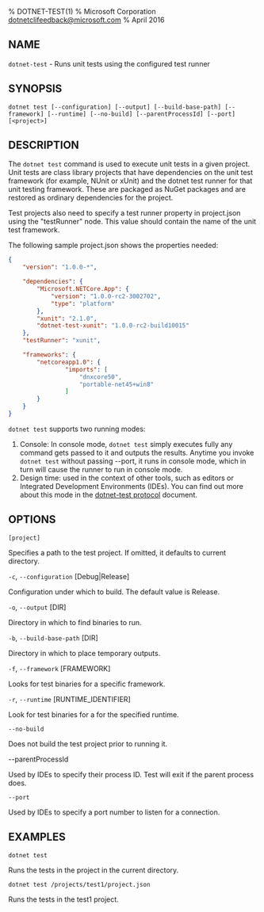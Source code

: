% DOTNET-TEST(1)
% Microsoft Corporation dotnetclifeedback@microsoft.com
% April 2016

## NAME

`dotnet-test` - Runs unit tests using the configured test runner

## SYNOPSIS

`dotnet test [--configuration]
    [--output] [--build-base-path] [--framework] [--runtime]
    [--no-build]
    [--parentProcessId] [--port]
    [<project>]`

## DESCRIPTION

The `dotnet test` command is used to execute unit tests in a given project. Unit tests are class library
projects that have dependencies on the unit test framework (for example, NUnit or xUnit) and the
dotnet test runner for that unit testing framework.
These are packaged as NuGet packages and are restored as ordinary dependencies for the project.

Test projects also need to specify a test runner property in project.json using the "testRunner" node.
This value should contain the name of the unit test framework.

The following sample project.json shows the properties needed:

```json
{
    "version": "1.0.0-*",

    "dependencies": {
        "Microsoft.NETCore.App": {
            "version": "1.0.0-rc2-3002702",
            "type": "platform"
        },
        "xunit": "2.1.0",
        "dotnet-test-xunit": "1.0.0-rc2-build10015"
    },
    "testRunner": "xunit",

    "frameworks": {
        "netcoreapp1.0": {
                "imports": [
                    "dnxcore50",
                    "portable-net45+win8"
                ]
        }
    }
}
```
`dotnet test` supports two running modes:

1. Console: In console mode, `dotnet test` simply executes fully any command gets passed to it and outputs the results. Anytime you invoke `dotnet test` without passing --port, it runs in console mode, which in turn will cause the runner to run in console mode.
2. Design time: used in the context of other tools, such as editors or Integrated Development Environments (IDEs). You can find out more about this mode in the [dotnet-test protocol](../../../../Documentation/dotnet-test-protocol.md) document.

## OPTIONS

`[project]`

Specifies a path to the test project. If omitted, it defaults to current directory.

`-c`, `--configuration` [Debug|Release]

Configuration under which to build. The default value is Release.

`-o`, `--output` [DIR]

Directory in which to find binaries to run.

`-b`, `--build-base-path` [DIR]

Directory in which to place temporary outputs.

`-f`, `--framework` [FRAMEWORK]

Looks for test binaries for a specific framework.

`-r`, `--runtime` [RUNTIME_IDENTIFIER]

Look for test binaries for a for the specified runtime.

`--no-build`

Does not build the test project prior to running it.

--parentProcessId

Used by IDEs to specify their process ID. Test will exit if the parent process does.

`--port`

Used by IDEs to specify a port number to listen for a connection.

## EXAMPLES

`dotnet test`

Runs the tests in the project in the current directory.

`dotnet test /projects/test1/project.json`

Runs the tests in the test1 project.

